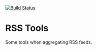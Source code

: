 [![Build Status](https://travis-ci.org/yowcow/rsstools.svg?branch=master)](https://travis-ci.org/yowcow/rsstools)

RSS Tools
=========

Some tools when aggregating RSS feeds.
